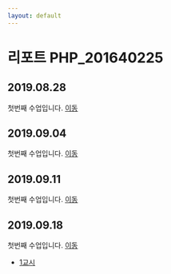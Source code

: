 ```yaml
---
layout: default
---
```

# 리포트 PHP_201640225

## 2019.08.28
첫번째 수업입니다. [이동](./01)

## 2019.09.04
첫번째 수업입니다. [이동](./02/lecture_02)

## 2019.09.11
첫번째 수업입니다. [이동](03)

## 2019.09.18
첫번째 수업입니다. [이동](04)

* [1교시](04/01)
